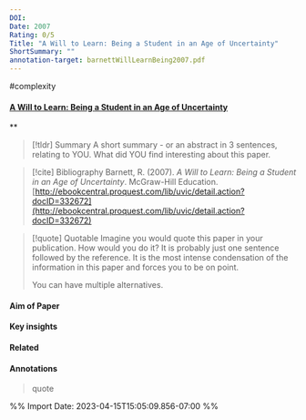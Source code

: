```yaml
---
DOI: 
Date: 2007
Rating: 0/5
Title: "A Will to Learn: Being a Student in an Age of Uncertainty"
ShortSummary: ""
annotation-target: barnettWillLearnBeing2007.pdf
---
```


#complexity

#### [A Will to Learn: Being a Student in an Age of Uncertainty](barnettWillLearnBeing2007.pdf)
**



> [!tldr] Summary
> A short summary - or an abstract in 3 sentences, relating to YOU. What did YOU find interesting about this paper. 

> [!cite] Bibliography
>Barnett, R. (2007). _A Will to Learn: Being a Student in an Age of Uncertainty_. McGraw-Hill Education. [http://ebookcentral.proquest.com/lib/uvic/detail.action?docID=332672](http://ebookcentral.proquest.com/lib/uvic/detail.action?docID=332672)

> [!quote] Quotable
> Imagine you would quote this paper in your publication. How would you do it? It is probably just one sentence followed by the reference. It is the most intense condensation of the information in this paper and forces you to be on point. 
> 
> You can have multiple alternatives. 


#### Aim of Paper


#### Key insights 


#### Related

#### Annotations


> quote


%% Import Date: 2023-04-15T15:05:09.856-07:00 %%
